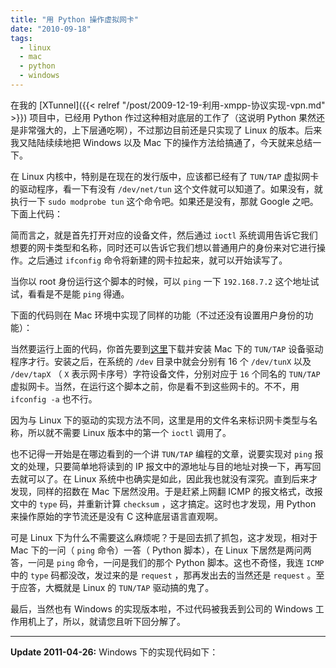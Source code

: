 ```yaml
---
title: "用 Python 操作虚拟网卡"
date: "2010-09-18"
tags:
  - linux
  - mac
  - python
  - windows
---
```


在我的 [XTunnel]({{< relref "/post/2009-12-19-利用-xmpp-协议实现-vpn.md" >}}) 项目中，已经用 Python 作过这种相对底层的工作了（这说明 Python 果然还是非常强大的，上下层通吃啊），不过那边目前还是只实现了 Linux 的版本。后来我又陆陆续续地把 Windows 以及 Mac 下的操作方法给搞通了，今天就来总结一下。

在 Linux 内核中，特别是在现在的发行版中，应该都已经有了 `TUN/TAP` 虚拟网卡的驱动程序，看一下有没有 `/dev/net/tun` 这个文件就可以知道了。如果没有，就执行一下 `sudo modprobe tun` 这个命令吧。如果还是没有，那就 Google 之吧。下面上代码：

<!--more-->

<script src="https://gist.github.com/glacjay/585369.js"></script>

简而言之，就是首先打开对应的设备文件，然后通过 `ioctl` 系统调用告诉它我们想要的网卡类型和名称，同时还可以告诉它我们想以普通用户的身份来对它进行操作。之后通过 `ifconfig` 命令将新建的网卡拉起来，就可以开始读写了。

当你以 root 身份运行这个脚本的时候，可以 `ping` 一下 `192.168.7.2` 这个地址试试，看看是不是能 `ping` 得通。

下面的代码则在 Mac 环境中实现了同样的功能（不过还没有设置用户身份的功能）：

<script src="https://gist.github.com/glacjay/586860.js"></script>

当然要运行上面的代码，你首先要到[这里](http://tuntaposx.sourceforge.net/)下载并安装 Mac 下的 `TUN/TAP` 设备驱动程序才行。安装之后，在系统的 `/dev` 目录中就会分别有 16 个 `/dev/tunX` 以及 `/dev/tapX` （ `X` 表示网卡序号）字符设备文件，分别对应于 `16` 个同名的 `TUN/TAP` 虚拟网卡。当然，在运行这个脚本之前，你是看不到这些网卡的。不不，用 `ifconfig -a` 也不行。

因为与 Linux 下的驱动的实现方法不同，这里是用的文件名来标识网卡类型与名称，所以就不需要 Linux 版本中的第一个 `ioctl` 调用了。

也不记得一开始是在哪边看到的一个讲 `TUN/TAP` 编程的文章，说要实现对 `ping` 报文的处理，只要简单地将读到的 IP 报文中的源地址与目的地址对换一下，再写回去就可以了。在 Linux 系统中也确实是如此，因此我也就没有深究。直到后来才发现，同样的招数在 Mac 下居然没用。于是赶紧上网翻 ICMP 的报文格式，改报文中的 `type` 码，并重新计算 `checksum` ，这才搞定。这时也才发现，用 Python 来操作原始的字节流还是没有 C 这种底层语言直观啊。

可是 Linux 下为什么不需要这么麻烦呢？于是回去抓了抓包，这才发现，相对于 Mac 下的一问（ `ping` 命令）一答（ Python 脚本），在 Linux 下居然是两问两答，一问是 `ping` 命令，一问是我们的那个 Python 脚本。这也不奇怪，我连 `ICMP` 中的 `type` 码都没改，发过来的是 `request` ，那再发出去的当然还是 `request` 。至于应答，大概就是 Linux 的 `TUN/TAP` 驱动搞的鬼了。

最后，当然也有 Windows 的实现版本啦，不过代码被我丢到公司的 Windows 工作用机上了，所以，就请您且听下回分解了。

-----

**Update 2011-04-26:** Windows 下的实现代码如下：

<script src="https://gist.github.com/glacjay/586892.js"></script>
